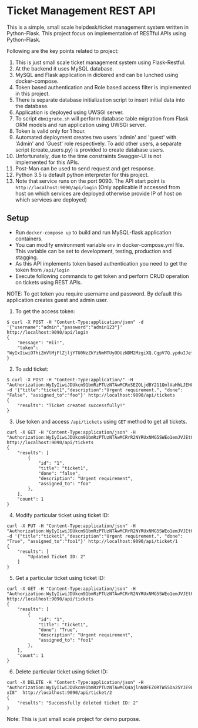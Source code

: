 Ticket Management REST API
=============

This is a simple, small scale helpdesk/ticket management system written in Python-Flask. 
This project focus on implementation of RESTful APIs using Python-Flask.

Following are the key points related to project:
1. This is just small scale ticket management system using Flask-Restful.
2. At the backend it uses MySQL database.
3. MySQL and Flask application in dickered and can be lunched using docker-compose.
4. Token based authentication and Role based access filter is implemented in this project.
5. There is separate database initialization script to insert initial data into the database.
6. Application is deployed using UWSGI server.
7. To script `dbmigrate.sh` will perform database table migration from Flask ORM models 
and run application using UWSGi server.
8. Token is valid only for 1 hour.
9. Automated deployment creates two users 'admin' and 'guest' with 'Admin' and 'Guest' role respectively. 
To add other users, a separate script (create_users.py) is provided to create database users.
10. Unfortunately, due to the time constraints Swagger-UI is not implemented for this APIs.
11. Post-Man can be used to send request and get response.
12. Python 3.5 is default python interpreter for this project.
13. Note that service runs on the port 9090. The API start point is `http://localhost:9090/api/login` 
(Only applicable if accessed from host on which services are deployed otherwise provide 
IP of host on which services are deployed) 

Setup
-----
- Run `docker-compose up` to build and run MySQL-flask application containers.
- You can modify environment variable `env` in docker-compose.yml file. This variable can be set to development, testing, production and stagging.
- As this API implements token based authentication you need to get the token from `/api/login` 
- Execute following commands to get token and perform CRUD operation on tickets using REST APIs. 

NOTE: To get token you require username and password. By default this application creates guest and admin user.

1. To get the access token:
```
$ curl -X POST -H "Content-Type:application/json" -d '{"username":"admin","password":"admin123"}' http://localhost:9090/api/login
{
    "message": "Hii!",
    "token": "WyIxIiwiOThiZmVlMjFlZjljYTU0NzZkYzNmMTUyODUzNDM2MzgiXQ.CgpV7Q.ypduIJefgJAdHAbB_WIrLzfsXYc"
}
```

2. To add ticket:
```
$ curl -X POST -H "Content-Type:application/" -H "Authorization:WyIyIiwiJDUkcm91bmRzPTUzNTAwMCRxSEZOLjdBY211QmlVaHhLJENOTmZ5SmRvZnFWUHRDVXRpQUx1TTgvRjJNOEVuanRBY1ZjLlZXdzB3cjAiXQ.XCmHGg.XSdOnMKbCRS8DCZ8QTaFiIvlIoA" -d '{"title":"ticket1","description":"Urgent requirement.", "done": "False", "assigned_to":"foo"}' http://localhost:9090/api/tickets
{
    "results": "Ticket created successfully!"
}
```

3. Use token and access `/api/tickets` using `GET` method to get all tickets.
```
curl -X GET -H "Content-Type:application/json" -H "Authorization:WyIyIiwiJDUkcm91bmRzPTUzNTAwMCRrR2NYRUxNMG5SWEo1emJVJEt0TUZKQ2FKMi9LTFVHUGFLZzJTbXZMdzd0by5UYWFBNTlLRElHN1VPQjYiXQ.XCmPrg.1XsgMVETYg7CkHPxIijxWgXphZ4" http://localhost:9090/api/tickets
{
    "results": [
        {
            "id": "1",
            "title": "ticket1",
            "done": "false",
            "description": "Urgent requirement",
            "assigned_to": "foo"
        },
    ],
    "count": 1
}
```

4. Modify particular ticket using ticket ID:
```
curl -X PUT -H "Content-Type:application/json" -H "Authorization:WyIyIiwiJDUkcm91bmRzPTUzNTAwMCRrR2NYRUxNMG5SWEo1emJVJEt0TUZKQ2FKMi9LTFVHUGFLZzJTbXZMdzd0by5UYWFBNTlLRElHN1VPQjYiXQ.XCmPrg.1XsgMVETYg7CkHPxIijxWgXphZ4" -d '{"title":"ticket1","description":"Urgent requirement.", "done": "True", "assigned_to":"foo1"}' http://localhost:9090/api/ticket/1
{
    "results": [
        "Updated Ticket ID: 2"
    ]
}
``` 

5. Get a particular ticket using ticket ID:
```
curl -X GET -H "Content-Type:application/json" -H "Authorization:WyIyIiwiJDUkcm91bmRzPTUzNTAwMCRrR2NYRUxNMG5SWEo1emJVJEt0TUZKQ2FKMi9LTFVHUGFLZzJTbXZMdzd0by5UYWFBNTlLRElHN1VPQjYiXQ.XCmPrg.1XsgMVETYg7CkHPxIijxWgXphZ4" http://localhost:9090/api/tickets
{
    "results": [
        {
            "id": "1",
            "title": "ticket1",
            "done": "True",
            "description": "Urgent requirement",
            "assigned_to": "foo1"
        },
    ],
    "count": 1
}
```

6. Delete particular ticket using ticket ID:
```
curl -X DELETE -H "Content-Type:application/json" -H "Authorization:WyIyIiwiJDUkcm91bmRzPTUzNTAwMCQ4ajlnN0FEZ0RTWS5Da25YJE9LelN1MmVBY2lqcnlOdC5hbzRkaGpCSE02aC5rTlpKaFdhZWpnZDJKMzAiXQ.XCmTUQ.sQl7EAiSlgBxJld4z5hvI6j-xI8"  http://localhost:9090/api/ticket/2
{
    "results": "Successfully deleted ticket ID: 2"
}
```

Note: This is just small scale project for demo purpose.
